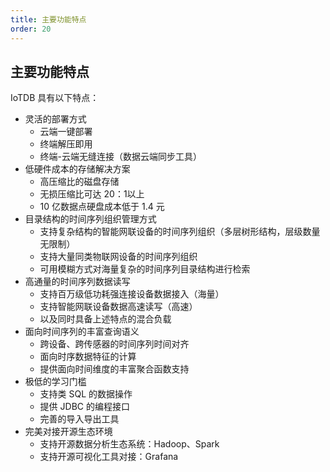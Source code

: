 ```yaml
---
title: 主要功能特点
order: 20
---
```

<!--

    Licensed to the Apache Software Foundation (ASF) under one
    or more contributor license agreements.  See the NOTICE file
    distributed with this work for additional information
    regarding copyright ownership.  The ASF licenses this file
    to you under the Apache License, Version 2.0 (the
    "License"); you may not use this file except in compliance
    with the License.  You may obtain a copy of the License at
    
        http://www.apache.org/licenses/LICENSE-2.0
    
    Unless required by applicable law or agreed to in writing,
    software distributed under the License is distributed on an
    "AS IS" BASIS, WITHOUT WARRANTIES OR CONDITIONS OF ANY
    KIND, either express or implied.  See the License for the
    specific language governing permissions and limitations
    under the License.

-->

## 主要功能特点

IoTDB 具有以下特点：

* 灵活的部署方式
  * 云端一键部署
  * 终端解压即用
  * 终端-云端无缝连接（数据云端同步工具）
* 低硬件成本的存储解决方案
  *	高压缩比的磁盘存储
  * 无损压缩比可达 20：1以上
  * 10 亿数据点硬盘成本低于 1.4 元
* 目录结构的时间序列组织管理方式
  *	支持复杂结构的智能网联设备的时间序列组织（多层树形结构，层级数量无限制）
  *	支持大量同类物联网设备的时间序列组织
  *	可用模糊方式对海量复杂的时间序列目录结构进行检索
* 高通量的时间序列数据读写
  *	支持百万级低功耗强连接设备数据接入（海量）
  *	支持智能网联设备数据高速读写（高速）
  *	以及同时具备上述特点的混合负载
* 面向时间序列的丰富查询语义
  *	跨设备、跨传感器的时间序列时间对齐
  *	面向时序数据特征的计算
  *	提供面向时间维度的丰富聚合函数支持
* 极低的学习门槛
  *	支持类 SQL 的数据操作
  *	提供 JDBC 的编程接口
  *	完善的导入导出工具
* 完美对接开源生态环境
  *	支持开源数据分析生态系统：Hadoop、Spark
  *	支持开源可视化工具对接：Grafana
